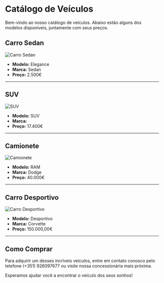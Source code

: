 # Catálogo de Veículos

Bem-vindo ao nosso catálogo de veículos. Abaixo estão alguns dos modelos disponíveis, juntamente com seus preços.

## Carro Sedan

![Carro Sedan](https://encrypted-tbn0.gstatic.com/images?q=tbn:ANd9GcSEAQH6AsgvEv-f-vhex8xO40fAwGLCH_NJWYQEjtcI7Q&s)

- **Modelo:** Elegance
- **Marca:** Sedan
- **Preço:** 2.500€

---

## SUV

![SUV](https://static.globalnoticias.pt/dn/image.jpg?brand=DN&type=generate&guid=642067e5-591f-4a81-a196-920fb3f86ebd)
- **Modelo:** SUV 
- **Marca:** 
- **Preço:** 17.400€

---

## Camionete

![Camionete](https://cdn.autopapo.com.br/box/uploads/2020/08/17162933/ram-1500-trx-launch-edition-cinza-de-frente.jpg)

- **Modelo:** RAM
- **Marca:** Dodge
- **Preço:** 40.000€

---

## Carro Desportivo 

![Carro Desportivo](https://www.baladain.com.br/wp-content/uploads/2020/10/6nc5fv1o8sfanyitpg1wikb64.jpg)

- **Modelo:** Desportivo
- **Marca:** Corvette
- **Preço:** 150.000,00€

---

## Como Comprar

Para adquirir um desses incríveis veículos, entre em contato conosco pelo telefone (+351) 926097677 ou visite nossa concessionária mais próxima.

Esperamos ajudar você a encontrar o veículo dos seus sonhos!


